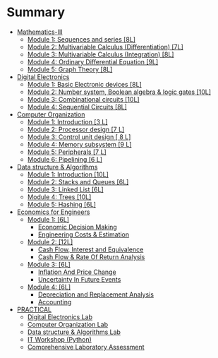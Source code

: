 # Summary

- [Mathematics-III](./chapter_1.md)
    - [Module 1: Sequences and series \[8L\]](./chapter_1.md)
    - [Module 2: Multivariable Calculus (Differentiation) \[7L\]](./chapter_1.md)
    - [Module 3: Multivariable Calculus (Integration) \[8L\]](./chapter_1.md)
    - [Module 4: Ordinary Differential Equation \[9L\]](./chapter_1.md)
    - [Module 5: Graph Theory \[8L\]](./chapter_1.md)
- [Digital Electronics](./chapter_1.md)
    - [Module 1: Basic Electronic devices \[8L\]](./chapter_1.md)
    - [Module 2: Number system, Boolean algebra & logic gates \[10L\]](./chapter_1.md)
    - [Module 3: Combinational circuits \[10L\]](./chapter_1.md)
    - [Module 4: Sequential Circuits \[8L\]](./chapter_1.md)
- [Computer Organization](./chapter_1.md)
    - [Module 1: Introduction \[3 L\]](./chapter_1.md)
    - [Module 2: Processor design \[7 L\]](./chapter_1.md)
    - [Module 3: Control unit design \[ 8 L\]](./chapter_1.md)
    - [Module 4: Memory subsystem \[9 L\]](./chapter_1.md)
    - [Module 5: Peripherals \[7 L\]](./chapter_1.md)
    - [Module 6: Pipelining \[6 L\]](./chapter_1.md)
- [Data structure & Algorithms](./chapter_1.md)
    - [Module 1: Introduction \[10L\]](./chapter_1.md)
    - [Module 2: Stacks and Queues \[6L\]](./chapter_1.md)
    - [Module 3: Linked List \[6L\]](./chapter_1.md)
    - [Module 4: Trees \[10L\]](./chapter_1.md)
    - [Module 5: Hashing \[6L\]](./chapter_1.md)
- [Economics for Engineers](./chapter_1.md)
    - [Module 1: \[6L\]](./chapter_1.md)
        - [Economic Decision Making](./eco3/edm27102023.md)
        - [Engineering Costs & Estimation](./eco3/edm27102023.md)
    - [Module 2: \[12L\]](./chapter_1.md)
        - [Cash Flow, Interest and Equivalence](./ggg.md)
        - [Cash Flow & Rate Of Return Analysis](./iii.md)
    - [Module 3: \[6L\]](./chapter_1.md)
        - [Inflation And Price Change](./chapter_1.md)
        - [Uncertainty In Future Events](./chapter_1.md)
    - [Module 4: \[6L\]](./chapter_1.md)
        - [Depreciation and Replacement Analysis](./chapter_1.md)
        - [Accounting](./chapter_1.md)
- [PRACTICAL](./chapter_1.md)
    - [Digital Electronics Lab](tt.md)
    - [Computer Organization Lab](tt.md)
    - [Data structure & Algorithms Lab](tt.md)
    - [IT Workshop (Python)](tt.md)
    - [Comprehensive Laboratory Assessment](tt.md)
